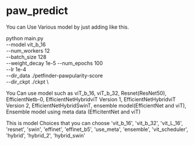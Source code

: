# paw_predict

You can Use Various model by just adding like this.

python  main.py \
        --model vit_b_16 \
        --num_workers 12 \
        --batch_size 128 \
        --weight_decay 1e-5
        --num_epochs 100 \
        --lr 1e-4 \
        --dir_data ./petfinder-pawpularity-score \
        --dir_ckpt ./ckpt \
       
You Can use model such as viT_b_16, viT_b_32, Resnet(ResNet50), EfficientNetb-0, EfficientNetHybridviT Version 1, EfficientNetHybridviT Version 2, EfficientNetHybridSwinT, ensemble model(EfficientNet and viT), Ensemble model using meta data (EfficitentNet and viT)

This is model Choices that you can choose
'vit_b_16', 'vit_b_32', 'vit_L_16', 'resnet', 'swin', 'effinet', 'effinet_b5', 'use_meta', 'ensemble', 'vit_scheduler', 'hybrid', 'hybrid_2', 'hybrid_swin'

